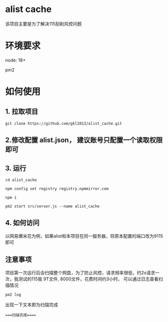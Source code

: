 # alist cache

该项目主要是为了解决115刮削风控问题

# 环境要求

node: 18+

pm2

# 如何使用

## 1. 拉取项目

```angular2html
git clone https://github.com/gkl2013/alist_cache.git
```

## 2.修改配置 alist.json， 建议账号只配置一个读取权限即可

## 3. 运行

```angular2html
cd alist_cache

npm config set registry registry.npmmirror.com

npm i

pm2 start src/server.js --name alist_cache
```
## 4. 如何访问

以网易爆米花为例，如果alist和本项目在同一服务器，将原本配置的端口改为9115即可

## 注意事项

项目第一次运行后会扫描整个网盘，为了防止风控，请求频率很低，约2s请求一次，我测试的115我 9T文件, 8000文件，花费时间约3小时， 可以通过日志查看扫描情况

```angular2html
pm2 log
```

出现一下文本即为扫描完成
```angular2html
===扫描完成====
```


